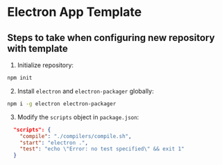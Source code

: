 # Electron App Template

## Steps to take when configuring new repository with template

1. Initialize repository:

```bash
npm init
```

2. Install `electron` and `electron-packager` globally:

```bash
npm i -g electron electron-packager
```

3. Modify the `scripts` object in `package.json`:

```json
  "scripts": {
    "compile": "./compilers/compile.sh",
    "start": "electron .",
    "test": "echo \"Error: no test specified\" && exit 1"
  }
```
